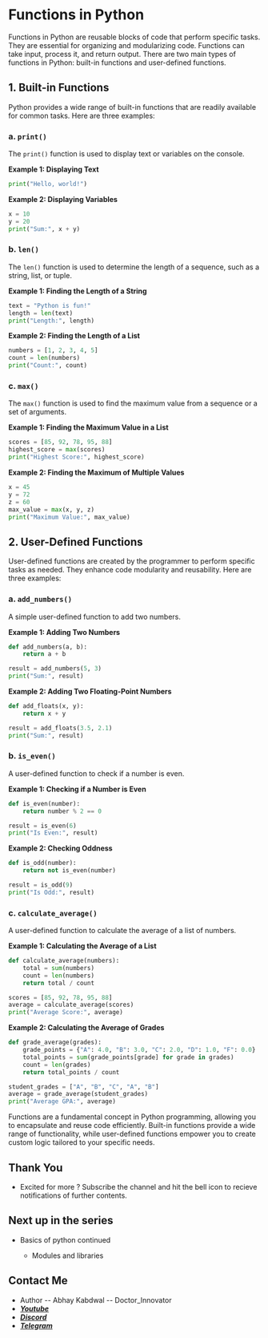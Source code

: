 # Functions in Python

Functions in Python are reusable blocks of code that perform specific tasks. They are essential for organizing and modularizing code. Functions can take input, process it, and return output. There are two main types of functions in Python: built-in functions and user-defined functions.

## 1. **Built-in Functions**

Python provides a wide range of built-in functions that are readily available for common tasks. Here are three examples:

### a. `print()`

The `print()` function is used to display text or variables on the console.

**Example 1: Displaying Text**

```python
print("Hello, world!")
```

**Example 2: Displaying Variables**

```python
x = 10
y = 20
print("Sum:", x + y)
```

### b. `len()`

The `len()` function is used to determine the length of a sequence, such as a string, list, or tuple.

**Example 1: Finding the Length of a String**

```python
text = "Python is fun!"
length = len(text)
print("Length:", length)
```

**Example 2: Finding the Length of a List**

```python
numbers = [1, 2, 3, 4, 5]
count = len(numbers)
print("Count:", count)
```

### c. `max()`

The `max()` function is used to find the maximum value from a sequence or a set of arguments.

**Example 1: Finding the Maximum Value in a List**

```python
scores = [85, 92, 78, 95, 88]
highest_score = max(scores)
print("Highest Score:", highest_score)
```

**Example 2: Finding the Maximum of Multiple Values**

```python
x = 45
y = 72
z = 60
max_value = max(x, y, z)
print("Maximum Value:", max_value)
```

## 2. **User-Defined Functions**

User-defined functions are created by the programmer to perform specific tasks as needed. They enhance code modularity and reusability. Here are three examples:

### a. `add_numbers()`

A simple user-defined function to add two numbers.

**Example 1: Adding Two Numbers**

```python
def add_numbers(a, b):
    return a + b

result = add_numbers(5, 3)
print("Sum:", result)
```

**Example 2: Adding Two Floating-Point Numbers**

```python
def add_floats(x, y):
    return x + y

result = add_floats(3.5, 2.1)
print("Sum:", result)
```

### b. `is_even()`

A user-defined function to check if a number is even.

**Example 1: Checking if a Number is Even**

```python
def is_even(number):
    return number % 2 == 0

result = is_even(6)
print("Is Even:", result)
```

**Example 2: Checking Oddness**

```python
def is_odd(number):
    return not is_even(number)

result = is_odd(9)
print("Is Odd:", result)
```

### c. `calculate_average()`

A user-defined function to calculate the average of a list of numbers.

**Example 1: Calculating the Average of a List**

```python
def calculate_average(numbers):
    total = sum(numbers)
    count = len(numbers)
    return total / count

scores = [85, 92, 78, 95, 88]
average = calculate_average(scores)
print("Average Score:", average)
```

**Example 2: Calculating the Average of Grades**

```python
def grade_average(grades):
    grade_points = {"A": 4.0, "B": 3.0, "C": 2.0, "D": 1.0, "F": 0.0}
    total_points = sum(grade_points[grade] for grade in grades)
    count = len(grades)
    return total_points / count

student_grades = ["A", "B", "C", "A", "B"]
average = grade_average(student_grades)
print("Average GPA:", average)
```

Functions are a fundamental concept in Python programming, allowing you to encapsulate and reuse code efficiently. Built-in functions provide a wide range of functionality, while user-defined functions empower you to create custom logic tailored to your specific needs.

## Thank You
- Excited for more ? Subscribe the channel and hit the bell icon to recieve notifications of further contents.

## Next up in the series

- Basics of python continued
    
    + Modules and libraries


## Contact Me

- Author -- Abhay Kabdwal -- Doctor_Innovator
- **_[Youtube](https://www.youtube.com/@doctor_innovator/featured)_**
- **_[Discord](https://discord.gg/7ydGD3aJ)_**
- **_[Telegram](https://t.me/doctor_innovator)_**